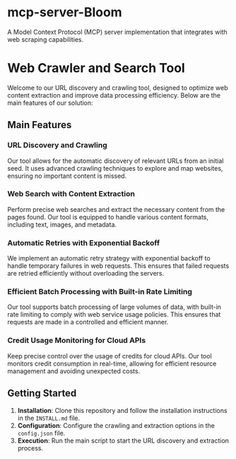 # mcp-server-Bloom
A Model Context Protocol (MCP) server implementation that integrates with web scraping capabilities.


# Web Crawler and Search Tool

Welcome to our URL discovery and crawling tool, designed to optimize web content extraction and improve data processing efficiency. Below are the main features of our solution:

## Main Features

### URL Discovery and Crawling

Our tool allows for the automatic discovery of relevant URLs from an initial seed. It uses advanced crawling techniques to explore and map websites, ensuring no important content is missed.

### Web Search with Content Extraction

Perform precise web searches and extract the necessary content from the pages found. Our tool is equipped to handle various content formats, including text, images, and metadata.

### Automatic Retries with Exponential Backoff

We implement an automatic retry strategy with exponential backoff to handle temporary failures in web requests. This ensures that failed requests are retried efficiently without overloading the servers.

### Efficient Batch Processing with Built-in Rate Limiting

Our tool supports batch processing of large volumes of data, with built-in rate limiting to comply with web service usage policies. This ensures that requests are made in a controlled and efficient manner.

### Credit Usage Monitoring for Cloud APIs

Keep precise control over the usage of credits for cloud APIs. Our tool monitors credit consumption in real-time, allowing for efficient resource management and avoiding unexpected costs.

## Getting Started

1. **Installation**: Clone this repository and follow the installation instructions in the `INSTALL.md` file.
2. **Configuration**: Configure the crawling and extraction options in the `config.json` file.
3. **Execution**: Run the main script to start the URL discovery and extraction process.

